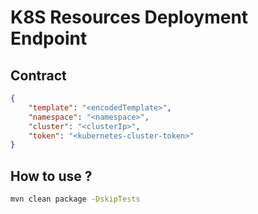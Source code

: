 # K8S Resources Deployment Endpoint


## Contract

```json
{
    "template": "<encodedTemplate>",
    "namespace": "<namespace>",
    "cluster": "<clusterIp>",
    "token": "<kubernetes-cluster-token>"
}
```


## How to use ?

```bash
mvn clean package -DskipTests

```